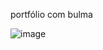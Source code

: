 portfólio com bulma

![image](https://user-images.githubusercontent.com/100283238/161259329-0ad157fb-2519-4975-bc49-f305cacc674e.png)
